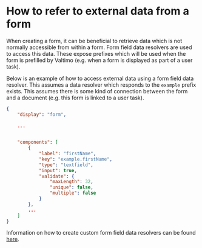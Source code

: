 # How to refer to external data from a form

When creating a form, it can be beneficial to retrieve data which is not normally
accessible from within a form. Form field data resolvers are used to access this
data. These expose prefixes which will be used when the form is prefilled by Valtimo (e.g. when
a form is displayed as part of a user task).

Below is an example of how to access external data using a form field data resolver. This assumes
a data resolver which responds to the `example` prefix exists. This assumes there is some kind of
connection between the form and a document (e.g. this form is linked to a user task).

```json
{
    "display": "form",
    
    ...

    
    "components": [
        {
            "label": "firstName",
            "key": "example.firstName",
            "type": "textfield",
            "input": true,
            "validate": {
                "maxLength": 32,
                "unique": false,
                "multiple": false
            }
        },
        ...
    ]
}
```

Information on how to create custom form field data resolvers can be found
[here](/extending-valtimo/form-link/custom-form-field-data-resolver.md).
